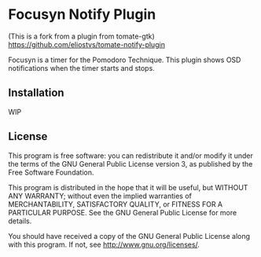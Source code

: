 Focusyn Notify Plugin
====================
(This is a fork from a plugin from tomate-gtk)
https://github.com/eliostvs/tomate-notify-plugin

Focusyn is a timer for the Pomodoro Technique.
This plugin shows OSD notifications when the timer starts and stops.

Installation
------------

WIP

License
-------

This program is free software: you can redistribute it and/or modify it
under the terms of the GNU General Public License version 3, as published
by the Free Software Foundation.

This program is distributed in the hope that it will be useful, but
WITHOUT ANY WARRANTY; without even the implied warranties of
MERCHANTABILITY, SATISFACTORY QUALITY, or FITNESS FOR A PARTICULAR
PURPOSE.  See the GNU General Public License for more details.

You should have received a copy of the GNU General Public License along
with this program.  If not, see <http://www.gnu.org/licenses/>.
